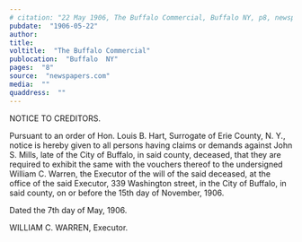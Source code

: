 ```yaml
---
# citation: "22 May 1906, The Buffalo Commercial, Buffalo NY, p8, newspapers.com."
pubdate:  "1906-05-22"
author: 
title: 
voltitle:  "The Buffalo Commercial"
publocation:  "Buffalo  NY"
pages:  "8"
source:  "newspapers.com"
media:  ""
quaddress:  ""
---
```

NOTICE TO CREDITORS. 

Pursuant to an order of Hon. Louis B. Hart, Surrogate of Erie County, N. Y., notice is hereby given to all persons having claims or demands against John S. Mills, late of the City of Buffalo, in said county, deceased, that they are required to exhibit the same with the vouchers thereof to the undersigned William C. Warren, the Executor of the will of the said deceased, at the office of the said Executor, 339 Washington street, in the City of Buffalo, in said county, on or before the 15th day of November, 1906.

Dated the 7th day of May, 1906. 

WILLIAM C. WARREN, Executor.

